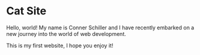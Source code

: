 # Cat Site

Hello, world! My name is Conner Schiller and I have recently embarked on a new journey into the world of web development.

This is my first website, I hope you enjoy it!
